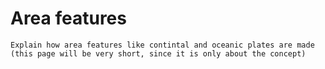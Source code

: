 Area features
=============================

```{note}
Explain how area features like contintal and oceanic plates are made (this page will be very short, since it is only about the concept)
```